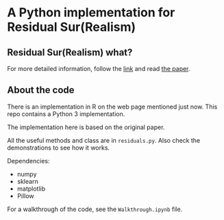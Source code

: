 # A Python implementation for Residual Sur(Realism)

## Residual Sur(Realism) what?

For more detailed information, follow the [link](http://www4.stat.ncsu.edu/~stefanski/NSF_Supported/Hidden_Images/stat_res_plots.html#Download_Data_Sets) and read [the paper](http://www4.stat.ncsu.edu/~stefanski/NSF_Supported/Hidden_Images/Residual_Surrealism_TAS_2007.pdf). 

## About the code

There is an implementation in R on the web page mentioned just now.
This repo contains a Python 3 implementation.

The implementation here is based on the original paper.

All the useful methods and class are in `residuals.py`.
Also check the demonstrations to see how it works.

Dependencies:

* numpy
* sklearn
* matplotlib
* Pillow

For a walkthrough of the code, see the `Walkthrough.ipynb` file.
